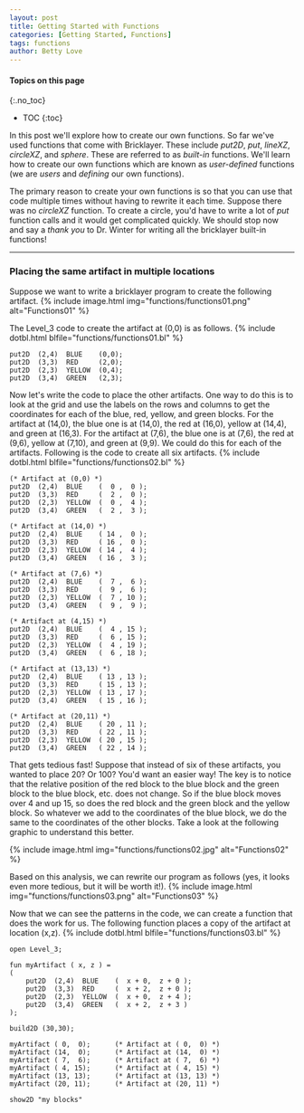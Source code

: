 ```yaml
---
layout: post
title: Getting Started with Functions
categories: [Getting Started, Functions]
tags: functions
author: Betty Love
---
```


#### Topics on this page
{:.no_toc}
* TOC
{:toc}

In this post we'll explore how to create our own functions. So far we've used functions that come with Bricklayer.  These include _put2D_, _put_, _lineXZ_, _circleXZ_, and _sphere_. These are referred to as _built-in_ functions.  We'll learn how to create our own functions which are known as _user-defined_ functions (we are _users_ and _defining_ our own functions).

The primary reason to create your own functions is so that you can use that code multiple times without having to rewrite it each time.  Suppose there was no _circleXZ_ function. To create a circle, you'd have to write a lot of _put_ function calls and it would get complicated quickly. We should stop now and say a _thank you_ to Dr. Winter for writing all the bricklayer built-in functions!

***

### Placing the same artifact in multiple locations

Suppose we want to write a bricklayer program to create the following artifact.
{% include image.html img="functions/functions01.png"  alt="Functions01"  %}

The Level_3 code to create the artifact at (0,0) is as follows.
{% include dotbl.html blfile="functions/functions01.bl"  %}
```
put2D  (2,4)  BLUE    (0,0);
put2D  (3,3)  RED     (2,0);
put2D  (2,3)  YELLOW  (0,4);
put2D  (3,4)  GREEN   (2,3);
```

Now let's write the code to place the other artifacts.  One way to do this is to look at the grid and use the labels on the rows and columns to get the coordinates for each of the blue, red, yellow, and green blocks.  For the artifact at (14,0), the blue one is at (14,0), the red at (16,0), yellow at (14,4), and green at (16,3). For the artifact at (7,6), the blue one is at (7,6), the red at (9,6), yellow at (7,10), and green at (9,9).  We could do this for each of the artifacts.  Following is the code to create all six artifacts.
 {% include dotbl.html blfile="functions/functions02.bl"  %}


```
(* Artifact at (0,0) *)
put2D  (2,4)  BLUE    (  0 ,  0 );
put2D  (3,3)  RED     (  2 ,  0 );
put2D  (2,3)  YELLOW  (  0 ,  4 );
put2D  (3,4)  GREEN   (  2 ,  3 );

(* Artifact at (14,0) *)
put2D  (2,4)  BLUE    ( 14 ,  0 );
put2D  (3,3)  RED     ( 16 ,  0 );
put2D  (2,3)  YELLOW  ( 14 ,  4 );
put2D  (3,4)  GREEN   ( 16 ,  3 );

(* Artifact at (7,6) *)
put2D  (2,4)  BLUE    (  7 ,  6 );
put2D  (3,3)  RED     (  9 ,  6 );
put2D  (2,3)  YELLOW  (  7 , 10 );
put2D  (3,4)  GREEN   (  9 ,  9 );

(* Artifact at (4,15) *)
put2D  (2,4)  BLUE    (  4 , 15 );
put2D  (3,3)  RED     (  6 , 15 );
put2D  (2,3)  YELLOW  (  4 , 19 );
put2D  (3,4)  GREEN   (  6 , 18 );

(* Artifact at (13,13) *)
put2D  (2,4)  BLUE    ( 13 , 13 );
put2D  (3,3)  RED     ( 15 , 13 );
put2D  (2,3)  YELLOW  ( 13 , 17 );
put2D  (3,4)  GREEN   ( 15 , 16 );

(* Artifact at (20,11) *)
put2D  (2,4)  BLUE    ( 20 , 11 );
put2D  (3,3)  RED     ( 22 , 11 );
put2D  (2,3)  YELLOW  ( 20 , 15 );
put2D  (3,4)  GREEN   ( 22 , 14 );
```

That gets tedious fast!  Suppose that instead of six of these artifacts, you wanted to place 20? Or 100? You'd want an easier way!  The key is to notice that the relative position of the red block to the blue block and the green block to the blue block, etc. does not change.  So if the blue block moves over 4 and up 15, so does the red block and the green block and the yellow block.  So whatever we add to the coordinates of the blue block, we do the same to the coordinates of the other blocks.  Take a look at the following graphic to understand this better.

{% include image.html img="functions/functions02.jpg"  alt="Functions02"  %}

Based on this analysis, we can rewrite our program as follows (yes, it looks even more tedious, but it will be worth it!).
{% include image.html img="functions/functions03.png"  alt="Functions03"  %}

Now that we can see the patterns in the code, we can create a function that does the work for us.  The following function places a copy of the artifact at location (x,z).
 {% include dotbl.html blfile="functions/functions03.bl"  %}

```
open Level_3;

fun myArtifact ( x, z ) =
(
    put2D  (2,4)  BLUE    (  x + 0,  z + 0 );
    put2D  (3,3)  RED     (  x + 2,  z + 0 );
    put2D  (2,3)  YELLOW  (  x + 0,  z + 4 );
    put2D  (3,4)  GREEN   (  x + 2,  z + 3 )
);
 
build2D (30,30);

myArtifact ( 0,  0);      (* Artifact at ( 0,  0) *)
myArtifact (14,  0);      (* Artifact at (14,  0) *)
myArtifact ( 7,  6);      (* Artifact at ( 7,  6) *)
myArtifact ( 4, 15);      (* Artifact at ( 4, 15) *)
myArtifact (13, 13);      (* Artifact at (13, 13) *)
myArtifact (20, 11);      (* Artifact at (20, 11) *)

show2D "my blocks"
```